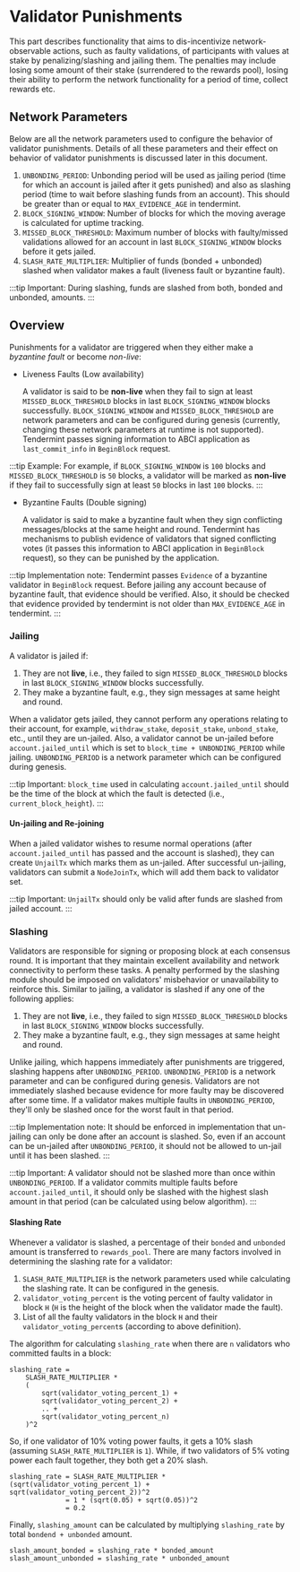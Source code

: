 # Validator Punishments

This part describes functionality that aims to dis-incentivize network-observable actions, such as faulty validations,
of participants with values at stake by penalizing/slashing and jailing them. The penalties may include losing some
amount of their stake (surrendered to the rewards pool), losing their ability to perform the network functionality for a
period of time, collect rewards etc.

## Network Parameters

Below are all the network parameters used to configure the behavior of validator punishments. Details of all these
parameters and their effect on behavior of validator punishments is discussed later in this document.

1. `UNBONDING_PERIOD`: Unbonding period will be used as jailing period (time for which an account is jailed after it
   gets punished) and also as slashing period (time to wait before slashing funds from an account). This should be
   greater than or equal to `MAX_EVIDENCE_AGE` in tendermint.
1. `BLOCK_SIGNING_WINDOW`: Number of blocks for which the moving average is calculated for uptime tracking.
1. `MISSED_BLOCK_THRESHOLD`: Maximum number of blocks with faulty/missed validations allowed for an account in last
   `BLOCK_SIGNING_WINDOW` blocks before it gets jailed.
1. `SLASH_RATE_MULTIPLIER`: Multiplier of funds (bonded + unbonded) slashed when validator makes a fault (liveness fault
   or byzantine fault).

:::tip Important:
During slashing, funds are slashed from both, bonded and unbonded, amounts.
:::

## Overview

Punishments for a validator are triggered when they either make a *byzantine fault* or become *non-live*: 

- Liveness Faults (Low availability)

    A validator is said to be **non-live** when they fail to sign at least `MISSED_BLOCK_THRESHOLD` blocks in
    last `BLOCK_SIGNING_WINDOW` blocks successfully. `BLOCK_SIGNING_WINDOW` and `MISSED_BLOCK_THRESHOLD` are network
    parameters and can be configured during genesis (currently, changing these network parameters at runtime is not
    supported). Tendermint passes signing information to ABCI application as `last_commit_info` in `BeginBlock` request.

:::tip Example:
For example, if `BLOCK_SIGNING_WINDOW` is `100` blocks and `MISSED_BLOCK_THRESHOLD` is `50` blocks, a validator will
be marked as **non-live** if they fail to successfully sign at least `50` blocks in last `100` blocks.
:::

- Byzantine Faults (Double signing)

    A validator is said to make a byzantine fault when they sign conflicting messages/blocks at the same height and
    round. Tendermint has mechanisms to publish evidence of validators that signed conflicting votes (it passes this 
    information to ABCI application in `BeginBlock` request), so they can be punished by the application.

:::tip Implementation note:
Tendermint passes `Evidence` of a byzantine validator in `BeginBlock` request. Before jailing any account because of
byzantine fault, that evidence should be verified. Also, it should be checked that evidence provided by tendermint is
not older than `MAX_EVIDENCE_AGE` in tendermint.
:::

### Jailing

A validator is jailed if:

1. They are not **live**, i.e., they failed to sign `MISSED_BLOCK_THRESHOLD` blocks in last
   `BLOCK_SIGNING_WINDOW` blocks successfully. 
1. They make a byzantine fault, e.g., they sign messages at same height and round.

When a validator gets jailed, they cannot perform any operations relating to their account, for example,
`withdraw_stake`, `deposit_stake`, `unbond_stake`, etc., until they are un-jailed. Also, a validator cannot be un-jailed
before `account.jailed_until` which is set to `block_time + UNBONDING_PERIOD` while jailing. `UNBONDING_PERIOD` is a
network parameter which can be configured during genesis.

:::tip Important:
`block_time` used in calculating `account.jailed_until` should be the time of the block at which the fault is detected
(i.e., `current_block_height`).
:::

#### Un-jailing and Re-joining 

When a jailed validator wishes to resume normal operations (after `account.jailed_until` has passed and the account is
slashed), they can create `UnjailTx` which marks them as un-jailed. After successful un-jailing, validators can submit a
`NodeJoinTx`, which will add them back to validator set.

:::tip Important:
`UnjailTx` should only be valid after funds are slashed from jailed account.
:::

### Slashing

Validators are responsible for signing or proposing block at each consensus round. It is important that they maintain
excellent availability and network connectivity to perform these tasks. A penalty performed by the slashing module
should be imposed on validators' misbehavior or unavailability to reinforce this. Similar to jailing, a validator is
slashed if any one of the following applies:

1. They are not **live**, i.e., they failed to sign `MISSED_BLOCK_THRESHOLD` blocks in last `BLOCK_SIGNING_WINDOW`
   blocks successfully.
1. They make a byzantine fault, e.g., they sign messages at same height and round.

Unlike jailing, which happens immediately after punishments are triggered, slashing happens after `UNBONDING_PERIOD`.
`UNBONDING_PERIOD` is a network parameter and can be configured during genesis. Validators are not immediately slashed
because evidence for more faulty may be discovered after some time. If a validator makes multiple faults in
`UNBONDING_PERIOD`, they'll only be slashed once for the worst fault in that period.

:::tip Implementation note:
It should be enforced in implementation that un-jailing can only be done after an account is slashed. So, even if an
account can be un-jailed after `UNBONDING_PERIOD`, it should not be allowed to un-jail until it has been slashed.
:::

:::tip Important:
A validator should not be slashed more than once within `UNBONDING_PERIOD`. If a validator commits multiple faults
before `account.jailed_until`, it should only be slashed with the highest slash amount in that period (can be calculated
using below algorithm).
:::

#### Slashing Rate

Whenever a validator is slashed, a percentage of their `bonded` and `unbonded` amount is transferred to `rewards_pool`.
There are many factors involved in determining the slashing rate for a validator:

1. `SLASH_RATE_MULTIPLIER` is the network parameters used while calculating the slashing rate. It can be configured in
   the genesis.
1. `validator_voting_percent` is the voting percent of faulty validator in block `H` (`H` is the height of the block
   when the validator made the fault).
1. List of all the faulty validators in the block `H` and their `validator_voting_percent`s (according to above
   definition).

The algorithm for calculating `slashing_rate` when there are `n` validators who committed faults in a block:

```
slashing_rate = 
    SLASH_RATE_MULTIPLIER * 
    (
        sqrt(validator_voting_percent_1) +
        sqrt(validator_voting_percent_2) +
        .. + 
        sqrt(validator_voting_percent_n)
    )^2
```

So, if one validator of 10% voting power faults, it gets a 10% slash (assuming `SLASH_RATE_MULTIPLIER` is `1`). While,
if two validators of 5% voting power each fault together, they both get a 20% slash.

```
slashing_rate = SLASH_RATE_MULTIPLIER * (sqrt(validator_voting_percent_1) + sqrt(validator_voting_percent_2))^2
              = 1 * (sqrt(0.05) + sqrt(0.05))^2
              = 0.2
```

Finally, `slashing_amount` can be calculated by multiplying `slashing_rate` by total `bondend + unbonded` amount.

```
slash_amount_bonded = slashing_rate * bonded_amount
slash_amount_unbonded = slashing_rate * unbonded_amount
```
